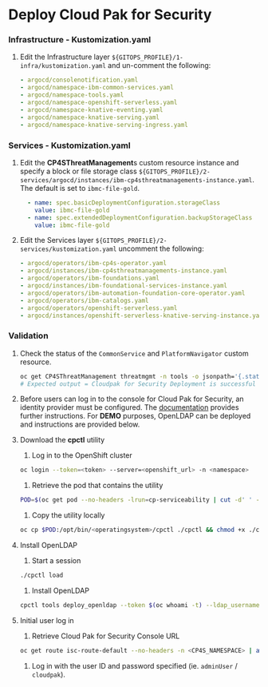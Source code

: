 # Deploy Cloud Pak for Security

### Infrastructure - Kustomization.yaml
1. Edit the Infrastructure layer `${GITOPS_PROFILE}/1-infra/kustomization.yaml` and un-comment the following:
    ```yaml
    - argocd/consolenotification.yaml
    - argocd/namespace-ibm-common-services.yaml
    - argocd/namespace-tools.yaml
    - argocd/namespace-openshift-serverless.yaml
    - argocd/namespace-knative-eventing.yaml
    - argocd/namespace-knative-serving.yaml
    - argocd/namespace-knative-serving-ingress.yaml
    ```
### Services - Kustomization.yaml
1. Edit the **CP4SThreatManagement**s custom resource instance and specify a block or file storage class `${GITOPS_PROFILE}/2-services/argocd/instances/ibm-cp4sthreatmanagements-instance.yaml`.  The default is set to `ibmc-file-gold`.
    ```yaml
      - name: spec.basicDeploymentConfiguration.storageClass
        value: ibmc-file-gold
      - name: spec.extendedDeploymentConfiguration.backupStorageClass
        value: ibmc-file-gold
    ```

1. Edit the Services layer `${GITOPS_PROFILE}/2-services/kustomization.yaml` uncomment the following:
    ```yaml
    - argocd/operators/ibm-cp4s-operator.yaml
    - argocd/instances/ibm-cp4sthreatmanagements-instance.yaml
    - argocd/operators/ibm-foundations.yaml
    - argocd/instances/ibm-foundational-services-instance.yaml
    - argocd/operators/ibm-automation-foundation-core-operator.yaml
    - argocd/operators/ibm-catalogs.yaml
    - argocd/operators/openshift-serverless.yaml
    - argocd/instances/openshift-serverless-knative-serving-instance.yaml
    ```

### Validation
1.  Check the status of the `CommonService` and `PlatformNavigator` custom resource.
    ```bash
    oc get CP4SThreatManagement threatmgmt -n tools -o jsonpath='{.status.conditions}'
    # Expected output = Cloudpak for Security Deployment is successful
    ```

1.  Before users can log in to the console for Cloud Pak for Security, an identity provider must be configured.  The [documentation](https://www.ibm.com/docs/en/cloud-paks/cp-security/1.8?topic=postinstallation-configuring-identity-providers) provides further instructions.  For **DEMO** purposes, OpenLDAP can be deployed and instructions are provided below.

1. Download the **cpctl** utility
    1. Log in to the OpenShift cluster
    ```bash
    oc login --token=<token> --server=<openshift_url> -n <namespace>
    ```
    1. Retrieve the pod that contains the utility
    ```bash
    POD=$(oc get pod --no-headers -lrun=cp-serviceability | cut -d' ' -f1)
    ```
    1. Copy the utility locally
    ```bash
    oc cp $POD:/opt/bin/<operatingsystem>/cpctl ./cpctl && chmod +x ./cpctl
    ```
1. Install OpenLDAP
    1. Start a session
    ```bash
    ./cpctl load
    ```
    1. Install OpenLDAP
    ```bash
    cpctl tools deploy_openldap --token $(oc whoami -t) --ldap_usernames 'adminUser,user1,user2,user3' --ldap_password cloudpak
    ```
1. Initial user log in
    1. Retrieve Cloud Pak for Security Console URL
    ```bash
    oc get route isc-route-default --no-headers -n <CP4S_NAMESPACE> | awk '{print $2}'
    ```
    1. Log in with the user ID and password specified (ie. `adminUser` / `cloudpak`).